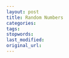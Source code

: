 ```yaml
---
layout: post
title: Random Numbers
categories:
tags:
stopwords:
last_modified:
original_url: 
---
```


<!--more-->

